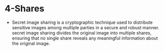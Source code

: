 # 4-Shares
  - Secret image sharing is a cryptographic technique used to distribute sensitive images among multiple parties in a secure and robust manner. secret image sharing divides the original image into multiple shares, ensuring that no single share reveals any meaningful information about the original image.
